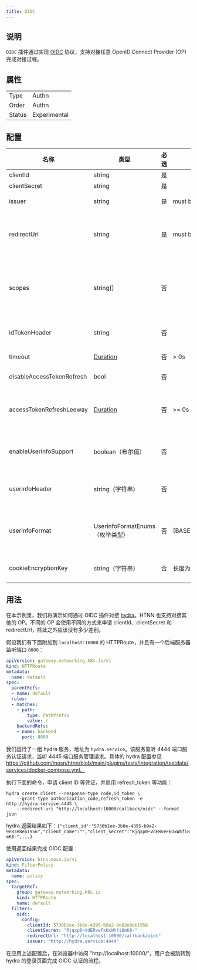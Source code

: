```yaml
---
title: OIDC
---
```


## 说明

`OIDC` 插件通过实现 [OIDC](https://openid.net/developers/how-connect-works/) 协议，支持对接任意 OpenID Connect Provider (OP) 完成对接过程。

## 属性

|        |              |
|--------|--------------|
| Type   | Authn        |
| Order  | Authn        |
| Status | Experimental |

## 配置

| 名称                      | 类型                                        | 必选 | 校验规则          | 说明                                                                                                                                                    |
|---------------------------|---------------------------------------------|------|-------------------|---------------------------------------------------------------------------------------------------------------------------------------------------------|
| clientId                  | string                                      | 是   |                   | 客户端 ID                                                                                                                                               |
| clientSecret              | string                                      | 是   |                   | 客户端 secret                                                                                                                                           |
| issuer                    | string                                      | 是   | must be valid URI | OIDC Provider 的 URI，如“https://accounts.google.com”                                                                                                  |
| redirectUrl               | string                                      | 是   | must be valid URI | OIDC 认证过程中重定向用户的 URL。该 URL 需要满足两个条件：1. 事先已经在 OIDC Provider 中注册。2. 该 URL 和用户访问的 URL 使用同样的 OIDC 插件配置。   |
| scopes                    | string[]                                    | 否   |                   | 该参数可以要求 OIDC Provider 返回经过身份验证的用户的更多信息。具体可以参考 https://openid.net/specs/openid-connect-core-1_0.html#ScopeClaims 和所用的 Provider 自身的文档。 |
| idTokenHeader             | string                                      | 否   |                   | OIDC Provider 返回的 ID Token 将通过该 header 传给上游。默认为 `X-ID-Token`。                                                                            |
| timeout                   | [Duration](../type.md#duration)             | 否   | > 0s              | 超时时长。例如，`10s` 表示超时时间为 10 秒。默认值为 3s。                                                                                              |
| disableAccessTokenRefresh | bool                                        | 否   |                   | 是否禁止自动刷新 Access Token。                                                                                                                        |
| accessTokenRefreshLeeway  | [Duration](../type.md#duration)             | 否   | >= 0s             | 决定判断是否需要刷新过期令牌时，令牌过期的时间比实际过期时间早多少。它用于避免因客户端与服务器时间不匹配而导致自动刷新失败。默认为 10 秒。           |
| enableUserinfoSupport     | boolean（布尔值）                    | 否  |                             | 是否启用 userinfo 支持。启用后，插件会在用户登录成功后从 OIDC 提供方获取额外的用户信息。默认值为 `false`。                                                                    |
| userinfoHeader            | string（字符串）                     | 否  |                             | 插件会将完整的 userinfo 对象插入到请求头中，该配置项用于指定该请求头的名称。默认值为 `"x-userinfo"`。                                                                      |
| userinfoFormat            | UserinfoFormatEnums（枚举类型）       | 否  | [BASE64URL,BASE64,RAW_JSON] | 指定发送到后端的 userinfo 数据格式。默认使用 BASE64URL。(BASE64:标准 base64，有 padding; BASE64URL:URL 安全，无 padding)                                       |
| cookieEncryptionKey       | string（字符串）                     | 否  | 长度为 16、24 或 32 字节           | 用于加密 cookie 的密钥，建议不要与 `client_secret` 相同。如果未启用 userinfo 支持，此项可选。                                                                     |


## 用法

在本示例里，我们将演示如何通过 OIDC 插件对接 [hydra](https://github.com/ory/hydra)。HTNN 也支持对接其他的 OP。不同的 OP 会使用不同的方式来申请 clientId、clientSecret 和 redirectUrl，除此之外应该没有多少差别。

假设我们有下面附加到 `localhost:10000` 的 HTTPRoute，并且有一个后端服务器监听端口 `8080`：

```yaml
apiVersion: gateway.networking.k8s.io/v1
kind: HTTPRoute
metadata:
  name: default
spec:
  parentRefs:
  - name: default
  rules:
  - matches:
    - path:
        type: PathPrefix
        value: /
    backendRefs:
    - name: backend
      port: 8080
```

我们运行了一组 hydra 服务，地址为 `hydra.service`。该服务监听 4444 端口服务认证请求，监听 4445 端口服务管理请求。具体的 hydra 配置参见 https://github.com/mosn/htnn/blob/main/plugins/tests/integration/testdata/services/docker-compose.yml。

执行下面的命令，申请 client ID 等凭证，并启用 refresh_token 等功能：

```shell
hydra create client --response-type code,id_token \
    --grant-type authorization_code,refresh_token -e http://hydra.service:4445 \
    --redirect-uri "http://localhost:10000/callback/oidc" --format json
```

hydra 返回结果如下：`{"client_id":"5730b1ee-3b0e-4395-b9a2-9e83e8eb1956","client_name":"","client_secret":"Rjqxp0~VdERveFkUxWhfi8mK8-",...}`

使用返回结果完成 OIDC 配置：

```yaml
apiVersion: htnn.mosn.io/v1
kind: FilterPolicy
metadata:
  name: policy
spec:
  targetRef:
    group: gateway.networking.k8s.io
    kind: HTTPRoute
    name: default
  filters:
    oidc:
      config:
        clientId: 5730b1ee-3b0e-4395-b9a2-9e83e8eb1956
        clientSecret: "Rjqxp0~VdERveFkUxWhfi8mK8-"
        redirectUrl: "http://localhost:10000/callback/oidc"
        issuer: "http://hydra.service:4444"
```

在应用上述配置后，在浏览器中访问 "http://localhost:10000/"，用户会被跳转到 hydra 的登录页面完成 OIDC 认证的流程。
